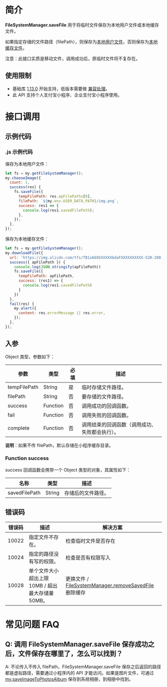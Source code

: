 # 简介

**FileSystemManager.saveFile** 用于将临时文件保存为本地用户文件或本地缓存文件。

如果指定存储的文件路径（filePath），则保存为[本地用户文件](https://opendocs.alipay.com/mini/03dt4s#%E6%9C%AC%E5%9C%B0%E7%94%A8%E6%88%B7%E6%96%87%E4%BB%B6)，否则保存为[本地缓存文件](https://opendocs.alipay.com/mini/03dt4s#%E6%9C%AC%E5%9C%B0%E7%BC%93%E5%AD%98%E6%96%87%E4%BB%B6)。

注意：此接口实质是移动文件，调用成功后，原临时文件将不复存在。

## 使用限制

- 基础库 [1.13.0](https://opendocs.alipay.com/mini/framework/lib) 开始支持，低版本需要做 [兼容处理](https://opendocs.alipay.com/mini/framework/compatibility)。
- 此 API 支持个人支付宝小程序、企业支付宝小程序使用。

# 接口调用

## 示例代码

### .js 示例代码

保存为本地用户文件：

```javascript
let fs = my.getFileSystemManager();
my.chooseImage({
  count: 1,
  success(res) {
    fs.saveFile({
      tempFilePath: res.apFilePaths[0],
      filePath: `${my.env.USER_DATA_PATH}/img.png`,
      success: res1 => {
        console.log(res1.savedFilePath);
      },
    });
  },
});
```

保存为本地缓存文件：

```JavaScript
let fs = my.getFileSystemManager();
my.downloadFile({
  url: 'https://img.alicdn.com/tfs/TB1x669SXXXXXbdaFXXXXXXXXXX-520-280.jpg',
  success({ apFilePath }) {
    console.log(JSON.stringify(apFilePath))
    fs.saveFile({
      tempFilePath: apFilePath,
      success: (res1) => {
        console.log(res1.savedFilePath)
      }
    })
  },
  fail(res) {
    my.alert({
      content: res.errorMessage || res.error,
    });
  },
});
```

## 入参

Object 类型，参数如下：

| **参数** | **类型** | **必填** | **描述** |
| --- | --- | --- | --- |
| tempFilePath | String | 是 | 临时存储文件路径。 |
| filePath | String | 否 | 要存储的文件路径。 |
| success | Function | 否 | 调用成功的回调函数。 |
| fail | Function | 否 | 调用失败的回调函数。 |
| complete | Function | 否 | 调用结束的回调函数（调用成功、失败都会执行）。 |

**说明**：如果不传 filePath，默认存储在小程序缓存目录。

### Function success

success 回调函数会携带一个 Object 类型的对象，其属性如下：

| **名称**      | **类型** | **描述**           |
| ------------- | -------- | ------------------ |
| savedFilePath | String   | 存储后的文件路径。 |

## 错误码

| **错误码** | **描述** | **解决方案** |
| --- | --- | --- |
| 10022 | 指定文件不存在。 | 检查临时文件是否存在 |
| 10024 | 指定的路径没有写的权限。 | 检查是否有权限写入 |
| 10028 | 单个文件大小超出上限 10MB / 超出最大存储量 50MB。 | 更换文件 / [FileSystemManager.removeSavedFile](https://opendocs.alipay.com/mini/api/0229pv) 删除缓存 |

# 常见问题 FAQ

## Q: 调用 FileSystemManager.saveFile 保存成功之后，文件保存在哪里了，怎么可以找到？

A: 不论传入不传入 filePath，FileSystemManager.saveFile 保存之后返回的路径都是虚拟路径，需要通过小程序内的 API 才能访问。如果是图片文件，可通过 [my.saveImageToPhotosAlbum](https://opendocs.alipay.com/mini/api/media/image/my.saveImagetophotosalbum) 保存到系统相册，到相册中找到。
